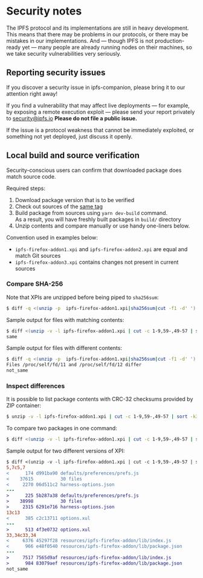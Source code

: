 # Security notes

The IPFS protocol and its implementations are still in heavy development. This means that there may be problems in our protocols, or there may be mistakes in our implementations. And — though IPFS is not production-ready yet — many people are already running nodes on their machines, so we take security vulnerabilities very seriously.

## Reporting security issues

If you discover a security issue in ipfs-companion, please bring it to our attention right away!

If you find a vulnerability that may affect live deployments — for example, by exposing a remote execution exploit — please send your report privately to security@ipfs.io **Please do not file a public issue.**

If the issue is a protocol weakness that cannot be immediately exploited, or something not yet deployed, just discuss it openly.

## Local build and source verification

Security-conscious users can confirm that downloaded package does match source code.

Required steps:

1. Download package version that is to be verified
2. Check out sources of the [same tag](https://github.com/ipfs/ipfs-companion/tags)
2. Build package from sources using `yarn dev-build` command.    
   As a result, you will have freshly built packages in `build/` directory
3. Unzip contents and compare manually or use handy one-liners below.

Convention used in examples below:
- `ipfs-firefox-addon1.xpi` and `ipfs-firefox-addon2.xpi` are equal and match Git sources
-  `ipfs-firefox-addon3.xpi` contains changes not present in current sources

### Compare SHA-256

Note that XPIs are unzipped before being piped to `sha256sum`:
```bash
$ diff -q <(unzip -p  ipfs-firefox-addon1.xpi|sha256sum|cut -f1 -d' ') <(unzip -p  ipfs-firefox-addon3.xpi|sha256sum|cut -f1 -d' ') && echo same || echo not_same
```

Sample output for files with matching contents:
```bash
$ diff <(unzip -v -l ipfs-firefox-addon1.xpi | cut -c 1-9,59-,49-57 | sort -k3) <(unzip -v -l ipfs-firefox-addon2.xpi | cut -c 1-9,59-,49-57 | sort -k3)  && echo same || echo not_same
same

```

Sample output for files with different contents:
```bash
$ diff -q <(unzip -p  ipfs-firefox-addon1.xpi|sha256sum|cut -f1 -d' ') <(unzip -p  ipfs-firefox-addon3.xpi|sha256sum|cut -f1 -d' ') && echo same || echo not_same
Files /proc/self/fd/11 and /proc/self/fd/12 differ
not_same
```

### Inspect differences

It is possible to list package contents with CRC-32 checksums provided by ZIP container:
```bash
$ unzip -v -l ipfs-firefox-addon1.xpi | cut -c 1-9,59-,49-57 | sort -k3
```
To compare two packages in one command:
```bash
$ diff <(unzip -v -l ipfs-firefox-addon1.xpi | cut -c 1-9,59-,49-57 | sort -k3) <(unzip -v -l ipfs-firefox-addon3.xpi | cut -c 1-9,59-,49-57 | sort -k3) && echo same || echo not_same
```

Sample output for two different versions of XPI:
```diff
$ diff <(unzip -v -l ipfs-firefox-addon1.xpi | cut -c 1-9,59-,49-57 | sort -k3) <(unzip -v -l ipfs-firefox-addon3.xpi | cut -c 1-9,59-,49-57 | sort -k3) && echo same || echo not_same
5,7c5,7
<      174 d991ba90 defaults/preferences/prefs.js
<    37615          30 files
<     2270 06d511c2 harness-options.json
---
>      225 5b287a38 defaults/preferences/prefs.js
>    38998          30 files
>     2315 6291e716 harness-options.json
13c13
<      385 c2c13711 options.xul
---
>      513 4f3e0732 options.xul
33,34c33,34
<     6376 45297f28 resources/ipfs-firefox-addon/lib/index.js
<      966 e48f0540 resources/ipfs-firefox-addon/lib/package.json
---
>     7517 7565d9af resources/ipfs-firefox-addon/lib/index.js
>      984 83079aef resources/ipfs-firefox-addon/lib/package.json
not_same
```
